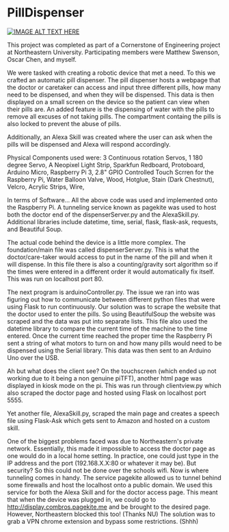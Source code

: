 # PillDispenser

[![IMAGE ALT TEXT HERE](https://img.youtube.com/vi/V9uTrwy9Qtg/0.jpg)](https://www.youtube.com/watch?v=V9uTrwy9Qtg)

This project was completed as part of a Cornerstone of Engineering project at Northeastern University.
Participating members were Matthew Swenson, Oscar Chen, and myself.

We were tasked with creating a robotic device that met a need. To this we crafted an automatic pill dispenser.
The pill dispenser hosts a webpage that the doctor or caretaker can access and input three different pills, how many need to be dispensed, and when they will be dispensed. This data is then displayed on a small screen on the device so the patient can view when their pills are. An added feature is the dispensing of water with the pills to remove all excuses of not taking pills. The compartment containg the pills is also locked to prevent the abuse of pills.

Additionally, an Alexa Skill was created where the user can ask when the pills will be dispensed and Alexa will respond accordingly. 

Physical Components used were:
  3 Continuous rotation Servos,
  1 180 degree Servo,
  A Neopixel Light Strip,
  Sparkfun Redboard,
  Protoboard,
  Arduino Micro,
  Raspberry Pi 3,
  2.8" GPIO Controlled Touch Scrren for the Raspberry Pi,
  Water Balloon Valve,
  Wood,
  Hotglue,
  Stain (Dark Chestnut),
  Velcro,
  Acrylic Strips,
  Wire,
  
In terms of Software...
  All the above code was used and implemented onto the Raspberry Pi. A tunneling service known as pagekite was used to host both the doctor   end of the dispenserServer.py and the AlexaSkill.py. Additional libraries include datetime, time, serial, flask, flask-ask, requests, and   Beautiful Soup.
  
  The actual code behind the device is a little more complex.  The foundation/main file was called dispenserServer.py. This is what the doctor/care-taker would access to put in the name of the pill and when it will dispense. In this file there is also a counting/gravity sort algorithm so if the times were entered in a different order it would automatically fix itself. This was run on localhost port 80. 

The next program is arduinoController.py. The issue we ran into was figuring out how to communicate between different python files that were using Flask to run continuously. Our solution was to scrape the website that the doctor used to enter the pills. So using BeautifulSoup the website was scraped and the data was put into separate lists. This file also used the datetime library to compare the current time of the machine to the time entered. Once the current time reached the proper time the Raspberry Pi sent a string of what motors to turn on and how many pills would need to be dispensed using the Serial library. This data was then sent to an Arduino Uno over the USB. 

Ah but what does the client see? On the touchscreen (which ended up not working due to it being a non genuine piTFT), another html page was displayed in kiosk mode on the pi. This was run through clientview.py which also scraped the doctor page and hosted using Flask on localhost port 5555.

Yet another file, AlexaSkill.py, scraped the main page and creates a speech file using Flask-Ask which gets sent to Amazon and hosted on a custom skill.

One of the biggest problems faced was due to Northeastern's private network. Essentially, this made it impossible to access the doctor page as one would do in a local home setting. In practice, one could just type in the IP address and the port (192.168.X.X:80 or whatever it may be). But security? So this could not be done over the schools wifi. Now is where tunneling comes in handy. The service pagekite allowed us to tunnel behind some firewalls and host the localhost onto a public domain. We used this service for both the Alexa Skill and for the doctor access page. This meant that when the device was plugged in, we could go to http://display.combros.pagekite.me and be brought to the desired page. However, Northeastern blocked this too! (Thanks NU) The solution was to grab a VPN chrome extension and bypass some restrictions. (Shhh)
